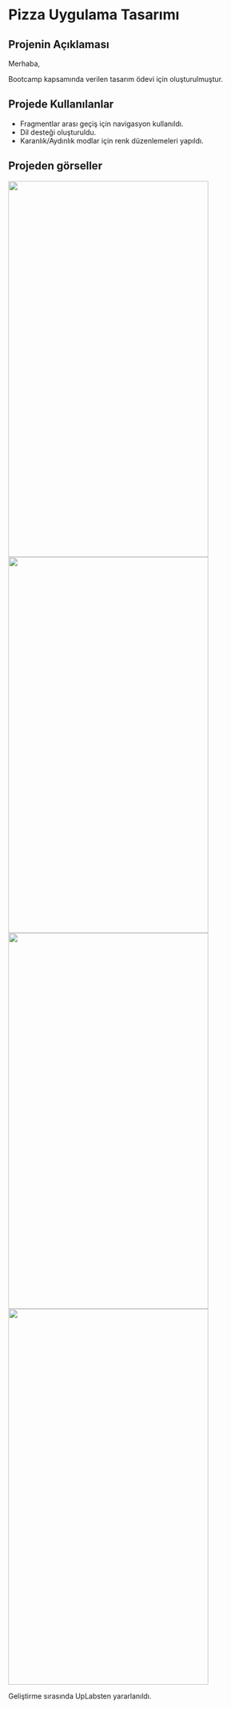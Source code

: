# Pizza Uygulama Tasarımı

## Projenin Açıklaması
Merhaba,

Bootcamp kapsamında verilen tasarım ödevi için oluşturulmuştur. 

## Projede Kullanılanlar
- Fragmentlar arası geçiş için navigasyon kullanıldı.
- Dil desteği oluşturuldu.
- Karanlık/Aydınlık modlar için renk düzenlemeleri yapıldı.

## Projeden görseller

<img src="https://github.com/OzcanFatihCan/PizzaDesignApplication/assets/93872480/4e12298a-7712-46d9-82ba-2a665ff100c5" height="750" width="400">
<img src="https://github.com/OzcanFatihCan/PizzaDesignApplication/assets/93872480/424640f6-5d8b-49a7-9d30-b96896c415ff" height="750" width="400">
<img src="https://github.com/OzcanFatihCan/PizzaDesignApplication/assets/93872480/ea0e26ad-7d9b-4ca5-9be4-700b3735fc60" height="750" width="400">
<img src="https://github.com/OzcanFatihCan/PizzaDesignApplication/assets/93872480/dd15ec64-5a11-4b7d-95fe-91bb230de74a" height="750" width="400">


Geliştirme sırasında UpLabsten yararlanıldı.
